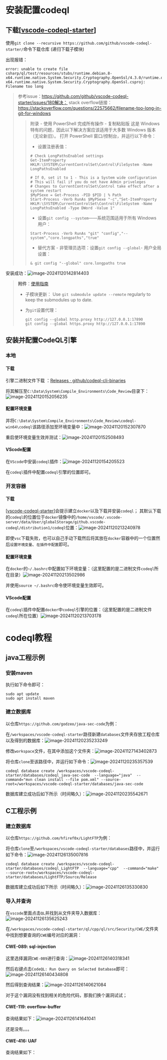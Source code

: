 # 安装配置codeql



## 下载[[vscode-codeql-starter](https://github.com/github/vscode-codeql-starter)]

使用`git clone --recursive https://github.com/github/vscode-codeql-starter/`命令下载仓库
(递归下载子模块)

出现报错：

```shell
error: unable to create file csharp/ql/test/resources/stubs/runtime.debian.8-x64.runtime.native.System.Security.Cryptography.OpenSsl/4.3.0/runtime.debian.8-x64.runtime.native.System.Security.Cryptography.OpenSsl.csproj: Filename too long
```

> 参考issue：https://github.com/github/vscode-codeql-starter/issues/180解决：
> stack overflow链接：https://stackoverflow.com/questions/22575662/filename-too-long-in-git-for-windows
>
> > 附录 - 使用 PowerShell 完成所有操作 - 复制粘贴版
> > 这是 Windows 特有的问题，因此以下解决方案应该适用于大多数 Windows 版本（无论新旧）。
> > 打开 PowerShell 窗口/控制台，并运行以下命令：
> >
> > - 设置注册表值：
> >
> > ```shell
> > # Check LongPathsEnabled settings
> > Get-ItemProperty HKLM:\SYSTEM\CurrentControlSet\Control\FileSystem -Name LongPathsEnabled
> > 
> > # If 0, set it to 1 - This is a System wide configuration
> > # This will fail if you do not have Admin priveleges
> > # Changes to CurrentControlSet\Control take effect after a system restart
> > $MyPSexe = Get-Process -PID $PID | % Path
> > Start-Process -Verb RunAs $MyPSexe "-c","Set-ItemProperty HKLM:\SYSTEM\CurrentControlSet\Control\FileSystem -Name LongPathsEnabled -Type DWord -Value 1"
> > ```
> >
> > - 设置`git config --system`——系统范围适用于所有 Windows 用户：
> >
> > ```shell
> > Start-Process -Verb RunAs "git" "config","--system","core.longpaths","true"
> > ```
> >
> > - 替代方案 - 非管理员选项：设置`git config --global`- 用户全局设置：
> >
> > ```shell
> > & git config "--global" core.longpaths true
> > ```

安装成功：![image-20241120142814403](./%E5%AE%89%E8%A3%85%E9%85%8D%E7%BD%AEcodeql.assets/image-20241120142814403.png)

> **附件**：[使用指南](./安装配置codeql.assets/README.md)
>
> - 子模块更新：
>   Use `git submodule update --remote` regularly to keep the submodules up to date.
>
> - 为`git`设置代理：
>
>   ```shell
>   git config --global http.proxy http://127.0.0.1:17890
>   git config --global https.proxy http://127.0.0.1:17890
>   ```

## 安装并配置CodeQL引擎

### 本地

#### 下载

引擎二进制文件下载 ：[Releases · github/codeql-cli-binaries](https://github.com/github/codeql-cli-binaries/releases)

将其解压至`C:\Data\System\Compile_Environments\Code_Review`目录下：![image-20241120152056235](./%E5%AE%89%E8%A3%85%E9%85%8D%E7%BD%AEcodeql.assets/image-20241120152056235.png)

#### 配置环境变量

并将`C:\Data\System\Compile_Environments\Code_Review\codeql-win64\codeql`该路径添加至环境变量中：![image-20241120152307870](./%E5%AE%89%E8%A3%85%E9%85%8D%E7%BD%AEcodeql.assets/image-20241120152307870.png)

重启使环境变量生效并测试：![image-20241120152508493](./%E5%AE%89%E8%A3%85%E9%85%8D%E7%BD%AEcodeql.assets/image-20241120152508493.png)

#### VScode配置

在`VScode`中安装`codeql`插件：![image-20241120154205523](./%E5%AE%89%E8%A3%85%E9%85%8D%E7%BD%AEcodeql.assets/image-20241120154205523.png)

在`codeql`插件中配置`codeql`引擎的位置即可。

### 开发容器

#### 下载

[[vscode-codeql-starter](https://github.com/github/vscode-codeql-starter)]会提示建立`docker`以及下载并安装`codeql`；
其默认下载的`codeql`的位置位于`docker`镜像中的`/home/vscode/.vscode-server/data/User/globalStorage/github.vscode-codeql/distribution1/codeql`位置：![image-20241120213240978](./%E5%AE%89%E8%A3%85%E9%85%8D%E7%BD%AEcodeql.assets/image-20241120213240978.png)

即使`vsc`下载失败，也可以自己手动下载然后将其放在`docker`容器中的一个位置然后`设置环境变量`、`在插件中配置`即可。

#### 配置环境变量

在`docker`的`~/.bashrc`中配置如下环境变量：（这里配置的是二进制文件`codeql`所在目录）![image-20241120213502986](./%E5%AE%89%E8%A3%85%E9%85%8D%E7%BD%AEcodeql.assets/image-20241120213502986.png)

并使用`source ~/.bashrc`命令使环境变量生效即可。

#### VScode配置

在`codeql`插件中配置`docker`中`codeql`引擎的位置：（这里配置的是二进制文件`codeql`所在位置）![image-20241120213703178](./%E5%AE%89%E8%A3%85%E9%85%8D%E7%BD%AEcodeql.assets/image-20241120213703178.png)



# codeql教程

## java工程示例

### 安装maven

执行如下命令即可：

```shell
sudo apt update
sudo apt install maven
```

### 建立数据库

以仓库`https://github.com/godzeo/java-sec-code`为例：

在`/workspaces/vscode-codeql-starter`路径新建`databases`文件夹存放工程仓库以及得到的数据库：![image-20241120235233249](./%E5%AE%89%E8%A3%85%E9%85%8D%E7%BD%AEcodeql.assets/image-20241120235233249.png)

修改`workspace`文件，在其中添加这个文件夹：![image-20241127143402873](./%E5%AE%89%E8%A3%85%E9%85%8D%E7%BD%AEcodeql.assets/image-20241127143402873.png)

将仓库`clone`至该路径中，并运行如下命令：![image-20241120235357539](./%E5%AE%89%E8%A3%85%E9%85%8D%E7%BD%AEcodeql.assets/image-20241120235357539.png)

```shell
codeql database create /workspaces/vscode-codeql-starter/databases/codeql_java-sec-code  --language="java"  --command="mvn clean install --file pom.xml" --source-root=/workspaces/vscode-codeql-starter/databases/java-sec-code
```

数据库建立成功后如下所示（时间略久）：![image-20241120235542671](./%E5%AE%89%E8%A3%85%E9%85%8D%E7%BD%AEcodeql.assets/image-20241120235542671.png)



## C工程示例

### 建立数据库

以仓库`https://github.com/hfiref0x/LightFTP`为例：

将仓库`clone`至`/workspaces/vscode-codeql-starter/databases`路径中，并运行如下命令：![image-20241126135007816](./%E5%AE%89%E8%A3%85%E9%85%8D%E7%BD%AEcodeql.assets/image-20241126135007816.png)

```shell
codeql database create /workspaces/vscode-codeql-starter/databases/codeql_LightFTP  --language="cpp"  --command="make" --source-root=/workspaces/vscode-codeql-starter/databases/LightFTP/Source/Release
```

数据库建立成功后如下所示（时间略久）：![image-20241126135330830](./%E5%AE%89%E8%A3%85%E9%85%8D%E7%BD%AEcodeql.assets/image-20241126135330830.png)

### 导入并查询

在`vscode`里面点击`QL`并找到从文件夹导入数据库：![image-20241126135625243](./%E5%AE%89%E8%A3%85%E9%85%8D%E7%BD%AEcodeql.assets/image-20241126135625243.png)

在`/workspaces/vscode-codeql-starter/ql/cpp/ql/src/Security/CWE/`文件夹中找到想要查询的`CWE`编号对应的漏洞：

#### CWE-089: sql-injection

这里选择漏洞`CWE-089`进行查询：![image-20241126140318341](./%E5%AE%89%E8%A3%85%E9%85%8D%E7%BD%AEcodeql.assets/image-20241126140318341.png)

然后右键点击`CodeQL: Run Query on Selected Database`即可：![image-20241126140434808](./%E5%AE%89%E8%A3%85%E9%85%8D%E7%BD%AEcodeql.assets/image-20241126140434808.png)

然后得到查询结果：![image-20241126140621084](./%E5%AE%89%E8%A3%85%E9%85%8D%E7%BD%AEcodeql.assets/image-20241126140621084.png)

对于这个漏洞没有找到相关的危险代码，那我们换个漏洞试试；

#### CWE-119: overflow-buffer

查询结果如下：![image-20241126141641041](./%E5%AE%89%E8%A3%85%E9%85%8D%E7%BD%AEcodeql.assets/image-20241126141641041.png)

还是没有。。。

#### CWE-416: UAF

查询结果如下：
